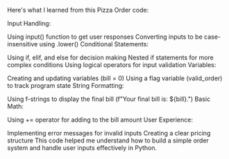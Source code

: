  Here's what I learned from this Pizza Order code:

Input Handling:

Using input() function to get user responses
Converting inputs to be case-insensitive using .lower()
Conditional Statements:

Using if, elif, and else for decision making
 Nested if statements for more complex conditions
Using logical operators for input validation
Variables:

Creating and updating variables (bill = 0)
Using a flag variable (valid_order) to track program state
String Formatting:

Using f-strings to display the final bill (f"Your final bill is: ${bill}.")
Basic Math:

Using += operator for adding to the bill amount
User Experience:

Implementing error messages for invalid inputs
Creating a clear pricing structure
This code helped me understand how to build a simple order system and handle user inputs effectively in Python.

